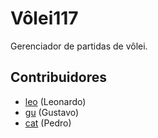 # Vôlei117
Gerenciador de partidas de vôlei.

## Contribuidores

- [leo](https://github.com/oproprioleonardo) (Leonardo)
- [gu](https://github.com/gustavofg1pontes) (Gustavo)
- [cat](https://github.com/Cat-07) (Pedro)
